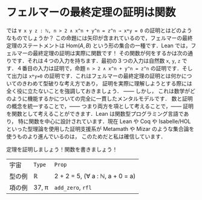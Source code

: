 <!-- # The proof of Fermat’s Last Theorem is a function -->
# フェルマーの最終定理の証明は関数

<!-- So what does a proof of `∀ x y z : ℕ, n > 2 ∧ x^n + y^n = z^n → x*y = 0` look like? Well, there is an arrow involved in that Proposition, so the statement of Fermat’s Last Theorem is some kind of set of the form $\mathrm{Hom}(A,B)$, which means that in Lean, a proof of Fermat’s Last Theorem is actually a function! And here is what that function does. It has four inputs. The first three inputs are natural numbers `x`, `y` and `z`. The fourth input is a proof: it is a proof of the Proposition `n > 2 ∧ x^n + y^n = z^n`. And the output of this function is a proof of the Proposition `x*y = 0`. This is quite an unconventional way to think about what the proof of Fermat’s Last Theorem is, and let me stress that it does not help at all with actually trying to understand the proof — but it is a completely consistent mental model for how mathematics works. Unifying the concept of a number and a proof — thinking of them both as terms — enables you to think of proofs as functions. Lean is a functional programming language, and in particular it is designed with functions at its heart. This, I believe, is why theorem provers such as Lean, Coq and Isabelle/HOL, which use type theory, are now moving ahead of provers such as Metamath and Mizar, which use set theory. -->

では `∀ x y z : ℕ, n > 2 ∧ x^n + y^n = z^n → x*y = 0` の証明とはどのようなものでしょうか？
この命題には矢印が含まれているので，フェルマーの最終定理のステートメントは $\mathrm{Hom}(A,B)$
という形の集合の一種です．Lean では，フェルマーの最終定理の証明は実際に関数です！
その関数が何をするかは次の通りです．それは４つの入力を持ちます．最初の３つの入力は自然数 `x`, `y`, `z`
です．４番目の入力は証明で，命題 `n > 2 ∧ x^n + y^n = z^n` の証明です．そして出力は `x*y=0`
の証明です．これはフェルマーの最終定理の証明とは何かについてのきわめて型破りな考え方であり，
証明を実際に理解しようとする際には全く役に立たないことを強調しておきましょう． ―― しかし，
これは数学がどのように機能するかについての完全に一貫したメンタルモデルです．
数と証明の概念を統一することで，―― つまり両方を項として考えることで，――
証明を関数として考えることができます．Lean は関数型プログラミング言語であり，
特に関数を中心に設計されています．現在 Lean や Coq や Isabelle/HOL
といった型理論を使用した証明支援系が Metamath や Mizar のような集合論を使うものより進んでいるのは，
このためだと私は確信しています．

<!-- Prove a theorem! Write a function! -->

定理を証明しましょう！関数を書きましょう！

|        |        |                                 |
| :----- | :----- | :------------------------------ |
| 宇宙   | `Type` | `Prop`                          |
| 型の例 | ℝ      | 2 + 2 = 5, (∀ a : ℕ, a + 0 = a) |
| 項の例 | 37, π  | `add_zero`, `rfl`               |

<!-- Cheat sheet -->